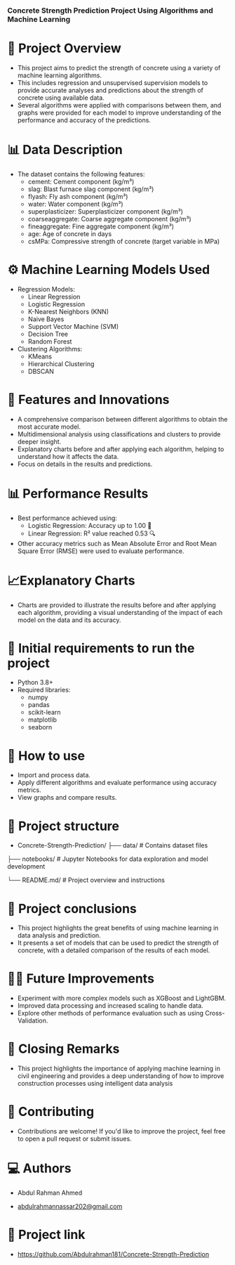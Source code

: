 ### Concrete Strength Prediction Project Using Algorithms and Machine Learning

# 🎯 Project Overview
  - This project aims to predict the strength of concrete using a variety of machine learning algorithms.
  - This includes regression and unsupervised supervision models to provide accurate analyses and predictions about the strength of concrete using available data.
  - Several algorithms were applied with comparisons between them, and graphs were provided for each model to improve understanding of the performance and accuracy of the 
    predictions.

# 📊 Data Description
 - The dataset contains the following features:
    - cement: Cement component (kg/m³)
    - slag: Blast furnace slag component (kg/m³)
    - flyash: Fly ash component (kg/m³)
    - water: Water component (kg/m³)
    - superplasticizer: Superplasticizer component (kg/m³)
    - coarseaggregate: Coarse aggregate component (kg/m³)
    - fineaggregate: Fine aggregate component (kg/m³)
    - age: Age of concrete in days
    - csMPa: Compressive strength of concrete (target variable in MPa)

 
 # ⚙️ Machine Learning Models Used
  - Regression Models:
    - Linear Regression
    - Logistic Regression
    - K-Nearest Neighbors (KNN)
    - Naive Bayes
    - Support Vector Machine (SVM) 
    - Decision Tree 
    - Random Forest
  - Clustering Algorithms:
    - KMeans
    - Hierarchical Clustering
    - DBSCAN
      
# 🔬 Features and Innovations
  - A comprehensive comparison between different algorithms to obtain the most accurate model.
  - Multidimensional analysis using classifications and clusters to provide deeper insight.
  - Explanatory charts before and after applying each algorithm, helping to understand how it affects the data.
  - Focus on details in the results and predictions.

# 📊 Performance Results
  - Best performance achieved using:
    - Logistic Regression: Accuracy up to 1.00 🎯
    - Linear Regression: R² value reached 0.53 🔍
  - Other accuracy metrics such as Mean Absolute Error and Root Mean Square Error (RMSE) were used to evaluate performance.

# 📈Explanatory Charts
  - Charts are provided to illustrate the results before and after applying each algorithm, providing a visual understanding of the impact of each model on the data and its 
    accuracy.

# 🧰 Initial requirements to run the project
  - Python 3.8+
  - Required libraries:
    - numpy
    - pandas
    - scikit-learn
    - matplotlib
    - seaborn

# 🚀 How to use
  - Import and process data.
  - Apply different algorithms and evaluate performance using accuracy metrics.
  - View graphs and compare results.

# 📂 Project structure
  - Concrete-Strength-Prediction/
  ├── data/                             # Contains dataset files

  ├── notebooks/                         # Jupyter Notebooks for data exploration and model development
  
  └── README.md/                         # Project overview and instructions
  

# 🤖 Project conclusions
  - This project highlights the great benefits of using machine learning in data analysis and prediction.
  - It presents a set of models that can be used to predict the strength of concrete, with a detailed comparison of the results of each model.

# 🧑‍🔧 Future Improvements
  - Experiment with more complex models such as XGBoost and LightGBM.
  - Improved data processing and increased scaling to handle data.
  - Explore other methods of performance evaluation such as using Cross-Validation.

# 🌟 Closing Remarks
  - This project highlights the importance of applying machine learning in civil engineering and provides a deep understanding of how to improve construction processes using intelligent data analysis

# 🤝 Contributing
 - Contributions are welcome! If you'd like to improve the project, feel free to open a pull request or submit issues.

# 💻 Authors
 - Abdul Rahman Ahmed 

 - abdulrahmannassar202@gmail.com

# 📌 Project link
- https://github.com/Abdulrahman181/Concrete-Strength-Prediction


